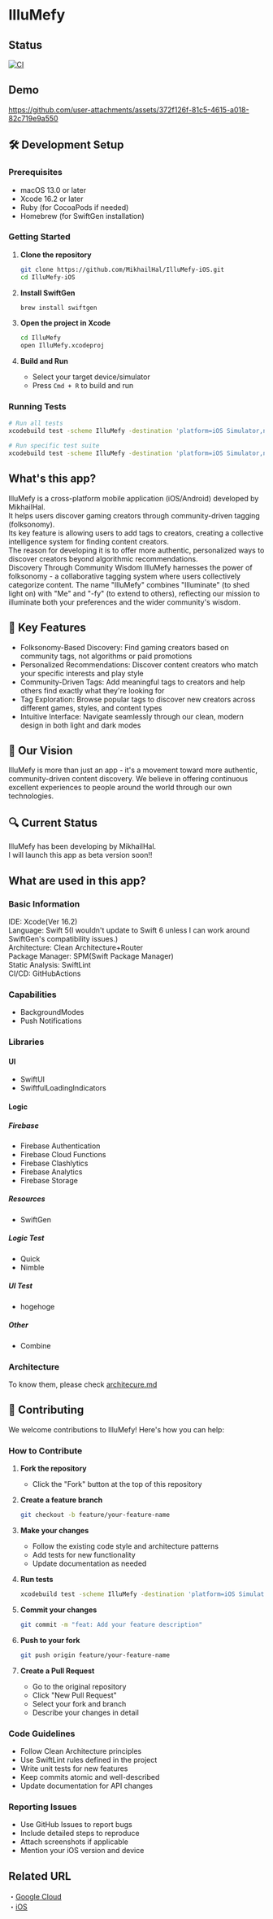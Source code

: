 # IlluMefy
## Status
[![CI](https://github.com/MikhailHal/IlluMefy-iOS/actions/workflows/ci.yml/badge.svg)](https://github.com/MikhailHal/IlluMefy-iOS/actions/workflows/ci.yml)

## Demo
https://github.com/user-attachments/assets/372f126f-81c5-4615-a018-82c719e9a550

## 🛠️ Development Setup

### Prerequisites
- macOS 13.0 or later
- Xcode 16.2 or later
- Ruby (for CocoaPods if needed)
- Homebrew (for SwiftGen installation)

### Getting Started

1. **Clone the repository**
   ```bash
   git clone https://github.com/MikhailHal/IlluMefy-iOS.git
   cd IlluMefy-iOS
   ```

2. **Install SwiftGen**
   ```bash
   brew install swiftgen
   ```

3. **Open the project in Xcode**
   ```bash
   cd IlluMefy
   open IlluMefy.xcodeproj
   ```

4. **Build and Run**
   - Select your target device/simulator
   - Press `Cmd + R` to build and run

### Running Tests

```bash
# Run all tests
xcodebuild test -scheme IlluMefy -destination 'platform=iOS Simulator,name=iPhone 15'

# Run specific test suite
xcodebuild test -scheme IlluMefy -destination 'platform=iOS Simulator,name=iPhone 15' -only-testing:IlluMefyTests/PhoneAuthRepositorySpec
```

## What's this app?
IlluMefy is a cross-platform mobile application (iOS/Android) developed by MikhailHal.  
It helps users discover gaming creators through community-driven tagging (folksonomy).  
Its key feature is allowing users to add tags to creators, creating a collective intelligence system for finding content creators.  
The reason for developing it is to offer more authentic, personalized ways to discover creators beyond algorithmic recommendations.  
Discovery Through Community Wisdom
IlluMefy harnesses the power of folksonomy - a collaborative tagging system where users collectively categorize content. The name "IlluMefy" combines "Illuminate" (to shed light on) with "Me" and "-fy" (to extend to others), reflecting our mission to illuminate both your preferences and the wider community's wisdom.

## 🌟 Key Features

* Folksonomy-Based Discovery: Find gaming creators based on community tags, not algorithms or paid promotions
* Personalized Recommendations: Discover content creators who match your specific interests and play style
* Community-Driven Tags: Add meaningful tags to creators and help others find exactly what they're looking for
* Tag Exploration: Browse popular tags to discover new creators across different games, styles, and content types
* Intuitive Interface: Navigate seamlessly through our clean, modern design in both light and dark modes

## 🚀 Our Vision
IlluMefy is more than just an app - it's a movement toward more authentic, community-driven content discovery. We believe in offering continuous excellent experiences to people around the world through our own technologies.

## 🔍 Current Status
IlluMefy has been developing by MikhailHal.  
I will launch this app as beta version soon!!

## What are used in this app?
### Basic Information
IDE: Xcode(Ver 16.2)  
Language: Swift 5(I wouldn't update to Swift 6 unless I can work around SwiftGen's compatibility issues.)  
Architecture: Clean Architecture+Router  
Package Manager: SPM(Swift Package Manager)  
Static Analysis: SwiftLint  
CI/CD: GitHubActions

### Capabilities
* BackgroundModes
* Push Notifications
### Libraries
#### UI
* SwiftUI  
* SwiftfulLoadingIndicators  
#### Logic
##### Firebase
* Firebase Authentication  
* Firebase Cloud Functions  
* Firebase Clashlytics  
* Firebase Analytics  
* Firebase Storage
##### Resources
* SwiftGen
##### Logic Test
* Quick
* Nimble
##### UI Test
* hogehoge
##### Other
* Combine

### Architecture
To know them, please check [architecure.md](https://github.com/MikhailHal/IlluMefy-iOS/blob/main/IlluMefy/docs/architecture.md)

## 🤝 Contributing

We welcome contributions to IlluMefy! Here's how you can help:

### How to Contribute

1. **Fork the repository**
   - Click the "Fork" button at the top of this repository

2. **Create a feature branch**
   ```bash
   git checkout -b feature/your-feature-name
   ```

3. **Make your changes**
   - Follow the existing code style and architecture patterns
   - Add tests for new functionality
   - Update documentation as needed

4. **Run tests**
   ```bash
   xcodebuild test -scheme IlluMefy -destination 'platform=iOS Simulator,name=iPhone 15'
   ```

5. **Commit your changes**
   ```bash
   git commit -m "feat: Add your feature description"
   ```

6. **Push to your fork**
   ```bash
   git push origin feature/your-feature-name
   ```

7. **Create a Pull Request**
   - Go to the original repository
   - Click "New Pull Request"
   - Select your fork and branch
   - Describe your changes in detail

### Code Guidelines

- Follow Clean Architecture principles
- Use SwiftLint rules defined in the project
- Write unit tests for new features
- Keep commits atomic and well-described
- Update documentation for API changes

### Reporting Issues

- Use GitHub Issues to report bugs
- Include detailed steps to reproduce
- Attach screenshots if applicable
- Mention your iOS version and device

## Related URL
・[Google Cloud](https://github.com/aoi-stella/Nimli-GoogleCloud)  
・[iOS](https://github.com/aoi-stella/Nimli-iOS)
